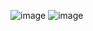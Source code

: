 ![image](https://github.com/user-attachments/assets/a1ef0896-4959-452d-b3eb-a39afd115ac9)
![image](https://github.com/user-attachments/assets/cd892bef-85ce-41d9-aa8c-4eb1518d6a22)

